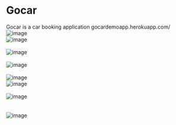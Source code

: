 # Gocar
Gocar is a car booking application 
gocardemoapp.herokuapp.com/
<br>
![image](https://user-images.githubusercontent.com/80241460/132862076-220857e5-999f-49db-8909-f666859597f8.png)
<br>
![image](https://user-images.githubusercontent.com/80241460/132862572-68610e28-cd71-4c5e-9cb7-6b6f3363aa1e.png)
<br>
<br>
![image](https://user-images.githubusercontent.com/80241460/132862943-14b1e2a6-2a22-47c9-9277-085ec03893d1.png)
<br><br>
![image](https://user-images.githubusercontent.com/80241460/132863199-8e8d945c-d5ce-453a-85ef-2aefb9899109.png)
<br><br>
![image](https://user-images.githubusercontent.com/80241460/132863266-a480c959-fded-4124-a73f-8b78ff78fd9d.png)
<br>
![image](https://user-images.githubusercontent.com/80241460/132863329-8cda37be-b6e3-4dae-bfba-482d3ae11450.png)
<br><br>
![image](https://user-images.githubusercontent.com/80241460/132867245-238f13f5-d9de-4a81-a6dc-d22123427d79.png)
<br><br><br>
![image](https://user-images.githubusercontent.com/80241460/132867354-fba28015-9cb6-4109-82e6-65f58bcb4a49.png)
<br>
